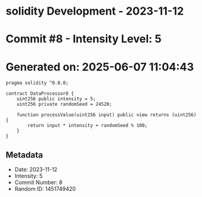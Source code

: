 ﻿# solidity Development - 2023-11-12
# Commit #8 - Intensity Level: 5
# Generated on: 2025-06-07 11:04:43
```solidity
pragma solidity ^0.8.0;

contract DataProcessor8 {
    uint256 public intensity = 5;
    uint256 private randomSeed = 24520;

    function processValue(uint256 input) public view returns (uint256) {
        return input * intensity + randomSeed % 100;
    }
}
```
## Metadata
- Date: 2023-11-12
- Intensity: 5
- Commit Number: 8
- Random ID: 1451749420
